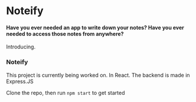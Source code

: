 # Noteify

#### Have you ever needed an app to write down your notes? Have you ever needed to access those notes from anywhere?
Introducing.



### Noteify



This project is currently being worked on. In React.
The backend is made in Express.JS

Clone the repo, then run `npm start` to get started
